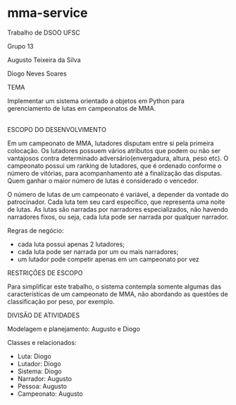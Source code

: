 # mma-service
Trabalho de DSOO UFSC

<body class="c9 doc-content"><p class="c6"><span class="c3 c12">Grupo 13</span></p><p class="c6"><span class="c2">Augusto Teixeira da Silva</span></p><p class="c6"><span class="c2">Diogo Neves Soares</span></p><p class="c6 c8"><span class="c12 c3"></span></p><p class="c6"><span class="c3">TEMA</span></p><p class="c6"><span class="c2">Implementar um sistema orientado a objetos em Python para gerenciamento de lutas em campeonatos de MMA.<br></span></p><p class="c11"><span><br></span><span class="c3">ESCOPO DO DESENVOLVIMENTO</span></p><p class="c5"><span class="c2">Em um campeonato de MMA, lutadores disputam entre si pela primeira colocação. Os lutadores possuem vários atributos que podem ou não ser vantajosos contra determinado adversário(envergadura, altura, peso etc). O campeonato possui um ranking de lutadores, que é ordenado conforme o número de vitórias, para acompanhamento até a finalização das disputas. Quem ganhar o maior número de lutas é considerado o vencedor.</span></p><p class="c5"><span class="c2">O número de lutas de um campeonato é variável, a depender da vontade do patrocinador. Cada luta tem seu card específico, que representa uma noite de lutas. As lutas são narradas por narradores especializados, não havendo narradores fixos, ou seja, cada luta pode ser narrada por qualquer narrador.</span></p><p class="c5"><span class="c2">Regras de negócio:</span></p><ul class="c13 lst-kix_coapnzu66l28-0 start"><li class="c1 li-bullet-0"><span class="c2">cada luta possui apenas 2 lutadores;</span></li><li class="c1 li-bullet-0"><span class="c2">cada luta pode ser narrada por um ou mais narradores;</span></li><li class="c1 li-bullet-0"><span class="c2">um lutador pode competir apenas em um campeonato por vez</span></li></ul><p class="c6 c8"><span class="c2"></span></p><p class="c6 c8"><span class="c2"></span></p><p class="c7"><span class="c12 c3">RESTRIÇÕES DE ESCOPO</span></p><p class="c4 c10"><span class="c2">Para simplificar este trabalho, o sistema contempla somente algumas das características de um campeonato de MMA, não abordando as questões de classificação por peso, por exemplo. </span></p><p class="c8 c11"><span class="c2"></span></p><p class="c7"><span class="c3">DIVISÃO DE ATIVIDADES</span><span class="c2">&nbsp;</span></p><p class="c4"><span class="c2">Modelagem e planejamento: Augusto e Diogo</span></p><p class="c4"><span class="c2">Classes e relacionados: </span></p><ul class="c13 lst-kix_e1yg5oeg9jsh-0 start"><li class="c0 li-bullet-0"><span class="c2">Luta: Diogo</span></li><li class="c0 li-bullet-0"><span class="c2">Lutador: Diogo</span></li><li class="c0 li-bullet-0"><span class="c2">Sistema: Diogo</span></li><li class="c0 li-bullet-0"><span class="c2">Narrador: Augusto</span></li><li class="c0 li-bullet-0"><span class="c14">Pessoa</span><span class="c2">: Augusto</span></li><li class="c0 li-bullet-0"><span>Campeonato: Augusto</span></li></ul></body>
